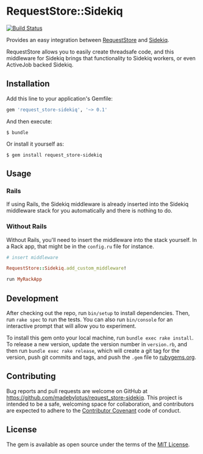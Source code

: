 # RequestStore::Sidekiq

[![Build Status](https://travis-ci.org/madebylotus/request_store-sidekiq.svg?branch=master)](https://travis-ci.org/madebylotus/request_store-sidekiq)

Provides an easy integration between [RequestStore](https://github.com/steveklabnik/request_store) and [Sidekiq](https://github.com/mperham/sidekiq).

RequestStore allows you to easily create threadsafe code, and this middleware for Sidekiq brings that functionality to Sidekiq workers, or even ActiveJob backed Sidekiq.

## Installation

Add this line to your application's Gemfile:

```ruby
gem 'request_store-sidekiq', '~> 0.1'
```

And then execute:

    $ bundle

Or install it yourself as:

    $ gem install request_store-sidekiq

## Usage

### Rails

If using Rails, the Sidekiq middleware is already inserted into the Sidekiq middleware stack for you automatically and there is nothing to do.

### Without Rails

Without Rails, you'll need to insert the middleware into the stack yourself.  In a Rack app, that might be in the `config.ru` file for instance.

```ruby
# insert middleware

RequestStore::Sidekiq.add_custom_middleware!

run MyRackApp
```

## Development

After checking out the repo, run `bin/setup` to install dependencies. Then, run `rake spec` to run the tests. You can also run `bin/console` for an interactive prompt that will allow you to experiment.

To install this gem onto your local machine, run `bundle exec rake install`. To release a new version, update the version number in `version.rb`, and then run `bundle exec rake release`, which will create a git tag for the version, push git commits and tags, and push the `.gem` file to [rubygems.org](https://rubygems.org).

## Contributing

Bug reports and pull requests are welcome on GitHub at https://github.com/madebylotus/request_store-sidekiq. This project is intended to be a safe, welcoming space for collaboration, and contributors are expected to adhere to the [Contributor Covenant](http://contributor-covenant.org) code of conduct.


## License

The gem is available as open source under the terms of the [MIT License](http://opensource.org/licenses/MIT).

